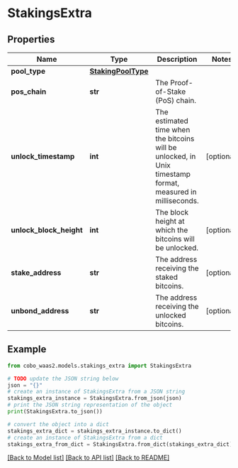 # StakingsExtra


## Properties

Name | Type | Description | Notes
------------ | ------------- | ------------- | -------------
**pool_type** | [**StakingPoolType**](StakingPoolType.md) |  | 
**pos_chain** | **str** | The Proof-of-Stake (PoS) chain. | 
**unlock_timestamp** | **int** | The estimated time when the bitcoins will be unlocked, in Unix timestamp format, measured in milliseconds. | [optional] 
**unlock_block_height** | **int** | The block height at which the bitcoins will be unlocked. | [optional] 
**stake_address** | **str** | The address receiving the staked bitcoins. | [optional] 
**unbond_address** | **str** | The address receiving the unlocked bitcoins. | [optional] 

## Example

```python
from cobo_waas2.models.stakings_extra import StakingsExtra

# TODO update the JSON string below
json = "{}"
# create an instance of StakingsExtra from a JSON string
stakings_extra_instance = StakingsExtra.from_json(json)
# print the JSON string representation of the object
print(StakingsExtra.to_json())

# convert the object into a dict
stakings_extra_dict = stakings_extra_instance.to_dict()
# create an instance of StakingsExtra from a dict
stakings_extra_from_dict = StakingsExtra.from_dict(stakings_extra_dict)
```
[[Back to Model list]](../README.md#documentation-for-models) [[Back to API list]](../README.md#documentation-for-api-endpoints) [[Back to README]](../README.md)


